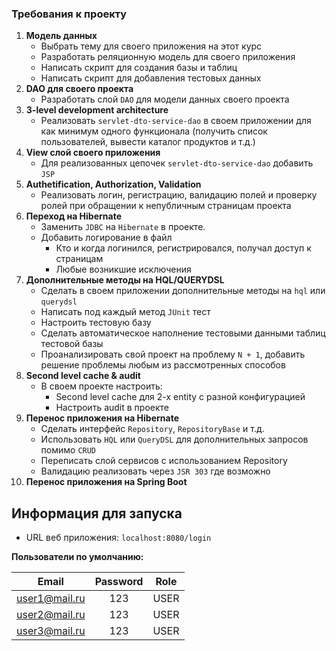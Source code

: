 ### Требования к проекту

1. **Модель данных**
    - Выбрать тему для своего приложения на этот курс
    - Разработать реляционную модель для своего приложения
    - Написать скрипт для создания базы и таблиц
    - Написать скрипт для добавления тестовых данных
2. **DAO для своего проекта**
    - Разработать слой `DAO` для модели данных своего проекта
3. **3-level development architecture**
    - Реализовать `servlet-dto-service-dao` в своем приложении для как минимум одного функционала (получить список
      пользователей, вывести каталог продуктов и т.д.)
4. **View слой своего приложения**
    - Для реализованных цепочек `servlet-dto-service-dao` добавить `JSP`
5. **Authetification, Authorization, Validation**
    - Реализовать логин, регистрацию, валидацию полей и проверку ролей при обращении к непубличным страницам проекта
6. **Переход на Hibernate**
    - Заменить `JDBC` на `Hibernate` в проекте.
    - Добавить логирование в файл
        - Кто и когда логинился, регистрировался, получал доступ к страницам
        - Любые возникшие исключения
7. **Дополнительные методы на HQL/QUERYDSL**
    - Сделать в своем приложении дополнительные методы на `hql` или `querydsl`
    - Написать под каждый метод `JUnit` тест
    - Настроить тестовую базу
    - Сделать автоматическое наполнение тестовыми данными таблиц тестовой базы
    - Проанализировать свой проект на проблему `N + 1`, добавить решение проблемы любым из рассмотренных способов
8. **Second level cache & audit**
    - В своем проекте настроить:
        - Second level cache для 2-х entity с разной конфигурацией
        - Настроить audit в проекте
9. **Перенос приложения на Hibernate**
    - Сделать интерфейс `Repository`, `RepositoryBase` и т.д.
    - Использовать `HQL` или `QueryDSL` для дополнительных запросов помимо `CRUD`
    - Переписать слой сервисов с использованием Repository
    - Валидацию реализовать через `JSR 303` где возможно
10. **Перенос приложения на Spring Boot**

## Информация для запуска

- URL веб приложения: `localhost:8080/login`

**Пользователи по умолчанию:**

|     Email     | Password | Role |
|:-------------:|:--------:|:----:|
| user1@mail.ru |   123    | USER |
| user2@mail.ru |   123    | USER |
| user3@mail.ru |   123    | USER |
